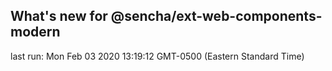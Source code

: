 ## What's new for @sencha/ext-web-components-modern

last run: Mon Feb 03 2020 13:19:12 GMT-0500 (Eastern Standard Time)
